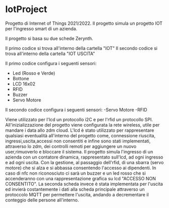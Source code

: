 # IotProject
Progetto di Internet of Things 2021/2022. Il progetto simula un progetto IOT per l'ingresso smart di un azienda.

Il progetto si basa su due schede Zerynth.

Il primo codice si trova all'interno della cartella "IOT"
Il secondo codice si trova all'interno della cartella "IOT USCITA"

Il primo codice configura i seguenti sensori:
- Led (Rosso e Verde)
- Bottone
- LCD 16x02
- RFID
- Buzzer
- Servo Motore

Il secondo codice configura i seguenti sensori:
-Servo Motore
-RFID

Viene utilizzato per l'lcd un protocollo i2C e per l'rfid un protocollo SPI. All'inizializzazione del progetto viene configurata la rete wireless, utile per mandare i data allo zdm cloud. L'lcd è stato utilizzato per rappresentare qualsiasi eventualità all'interno del progetto come, connessione riuscita, ingressi,uscita,accessi non consentiti e infine sono stati implementati, attraverso lo zdm, dei controlli remoti per aggiungere un nuovo user,rimuoverlo e bloccare il sistema.
Il progetto simula l'ingresso di un azienda con un contatore dinamica, rappresentato sull'lcd, ad ogni ingresso e ad ogni uscita. Con la gestione, al passaggio dell'rfid, di una sbarra (servo motore) che si alza e si abbassa consentendo l'accesso ai dipendenti. In caso di nfc non riconosciuto ci sarà un buzzer e un led rosso che si accenderanno con una rappresentazione grafica su lcd "ACCESSO NON CONSENTITO". La seconda scheda invece è stata implementata per l'uscita ed invierà costantemente i dati alla scheda principale attraverso un protoccolo MQTT per permettere l'uscita, andando a decrementare il conteggio delle persone all'interno. 
